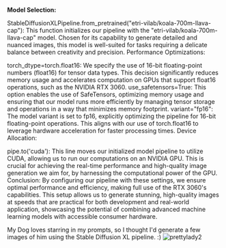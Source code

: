 **Model Selection:**

StableDiffusionXLPipeline.from_pretrained("etri-vilab/koala-700m-llava-cap"): This function initializes our pipeline with the "etri-vilab/koala-700m-llava-cap" model. Chosen for its capability to generate detailed and nuanced images, this model is well-suited for tasks requiring a delicate balance between creativity and precision. Performance Optimizations:

torch_dtype=torch.float16: We specify the use of 16-bit floating-point numbers (float16) for tensor data types. This decision significantly reduces memory usage and accelerates computation on GPUs that support float16 operations, such as the NVIDIA RTX 3060. use_safetensors=True: This option enables the use of SafeTensors, optimizing memory usage and ensuring that our model runs more efficiently by managing tensor storage and operations in a way that minimizes memory footprint. variant="fp16": The model variant is set to fp16, explicitly optimizing the pipeline for 16-bit floating-point operations. This aligns with our use of torch.float16 to leverage hardware acceleration for faster processing times. Device Allocation:

pipe.to('cuda'): This line moves our initialized model pipeline to utilize CUDA, allowing us to run our computations on an NVIDIA GPU. This is crucial for achieving the real-time performance and high-quality image generation we aim for, by harnessing the computational power of the GPU. Conclusion: By configuring our pipeline with these settings, we ensure optimal performance and efficiency, making full use of the RTX 3060's capabilities. This setup allows us to generate stunning, high-quality images at speeds that are practical for both development and real-world application, showcasing the potential of combining advanced machine learning models with accessible consumer hardware.

My Dog loves starring in my prompts, so I thought I'd generate a few images of him using the Stable Diffusion XL pipeline. :)
![prettylady2](https://github.com/0xdeadd/prettyLadyandHerDog/assets/109386134/4bc46c82-0848-4803-bc3b-7f399c67be12)
